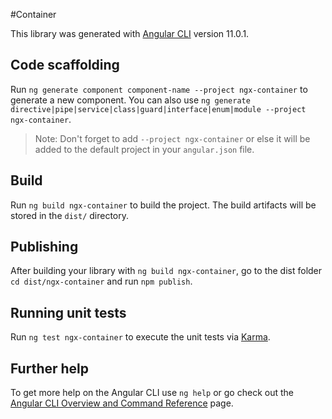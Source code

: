 #Container

This library was generated with [Angular CLI](https://github.com/angular/angular-cli) version 11.0.1.

## Code scaffolding

Run `ng generate component component-name --project ngx-container` to generate a new component. You can also use `ng generate directive|pipe|service|class|guard|interface|enum|module --project ngx-container`.

> Note: Don't forget to add `--project ngx-container` or else it will be added to the default project in your `angular.json` file.

## Build

Run `ng build ngx-container` to build the project. The build artifacts will be stored in the `dist/` directory.

## Publishing

After building your library with `ng build ngx-container`, go to the dist folder `cd dist/ngx-container` and run `npm publish`.

## Running unit tests

Run `ng test ngx-container` to execute the unit tests via [Karma](https://karma-runner.github.io).

## Further help

To get more help on the Angular CLI use `ng help` or go check out the [Angular CLI Overview and Command Reference](https://angular.io/cli) page.
